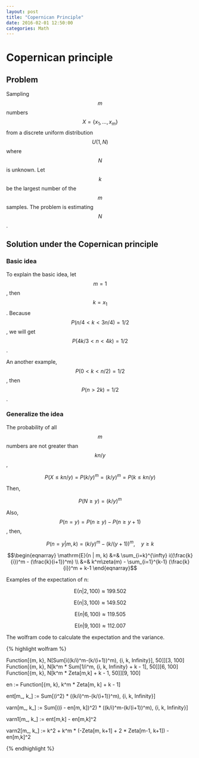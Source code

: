 ```yaml
---
layout: post
title: "Copernican Principle"
date: 2016-02-01 12:50:00
categories: Math
---
```


# Copernican principle

## Problem

Sampling $$m$$ numbers $$X = \{x_1, \dots, x_m\}$$from a discrete uniform distribution $$U(1,N)$$ where $$N$$ is unknown. Let $$k$$ be the largest number of the $$m$$ samples. The problem is estimating $$N$$.

## Solution under the Copernican principle

### Basic idea

To explain the basic idea, let $$m = 1$$, then $$k = x_1$$. Because $$P(n/4 < k < 3n/4) = 1/2$$, we will get $$P(4k/3 < n < 4k) = 1/2$$. 

An another example, $$P(0 < k < n/2) = 1/2$$, then $$P(n > 2k) = 1/2$$.

### Generalize the idea

The probability of all $$m$$ numbers are not greater than $$kn/y$$, 

$$P(X \le kn/y) = P(k/y)^m = (k/y)^m = P(k \le kn/y)$$

Then,

$$P(N \ge y) = (k/y)^m$$

Also, $$P(n = y) = P(n \ge y) - P(n \ge y + 1)$$, then,

$$P(n = y | m, k) = (k/y)^m - (k/(y+1))^m, \quad y \ge k$$

$$\begin{eqnarray}
\mathrm{E}(n | m, k) &=& \sum_{i=k}^{\infty} i((\frac{k}{i})^m - (\frac{k}{i+1})^m) \\
 &=& k^m\zeta(m) - \sum_{i=1}^{k-1} (\frac{k}{i})^m + k-1
\end{eqnarray}$$

Examples of the expectation of n:

$$\mathrm{E}(n | 2, 100) \approx 199.502$$

$$\mathrm{E}(n | 3, 100) \approx 149.502$$

$$\mathrm{E}(n | 6, 100) \approx 119.505$$

$$\mathrm{E}(n | 9, 100) \approx 112.007$$

The wolfram code to calculate the expectation and the variance.

{% highlight wolfram %}

Function[{m, k}, N[Sum[i((k/i)^m-(k/(i+1))^m), {i, k, Infinity}], 50]][3, 100]
Function[{m, k}, N[k^m * Sum[1/i^m, {i, k, Infinity} + k - 1], 50]][6, 100]
Function[{m, k}, N[k^m * Zeta[m,k] + k - 1, 50]][9, 100]

en := Function[{m, k}, k^m * Zeta[m, k] + k - 1]

ent[m_, k_] := Sum[(i^2) * ((k/i)^m-(k/(i+1))^m), {i, k, Infinity}]

varn[m_, k_] := Sum[((i - en[m, k])^2) * ((k/i)^m-(k/(i+1))^m), {i, k, Infinity}]

varn1[m_, k_] := ent[m,k] - en[m,k]^2

varn2[m_, k_] := k^2 + k^m * (-Zeta[m, k+1] + 2 * Zeta[m-1, k+1]) - en[m,k]^2

{% endhighlight %}





